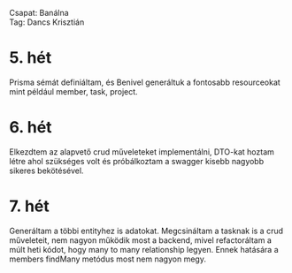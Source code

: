 Csapat: Banálna \
Tag: Dancs Krisztián

# 5. hét
Prisma sémát definiáltam, és Benivel generáltuk a fontosabb resourceokat mint például member, task, project.

# 6. hét
Elkezdtem az alapvető crud műveleteket implementálni, DTO-kat hoztam létre ahol szükséges volt és próbálkoztam a swagger kisebb nagyobb sikeres bekötésével.

# 7. hét
Generáltam a többi entityhez is adatokat. Megcsináltam a tasknak is a crud műveleteit, nem nagyon működik most a backend, mivel refactoráltam a múlt heti kódot, hogy many to many relationship legyen. Ennek hatására a members findMany metódus most nem nagyon megy.
